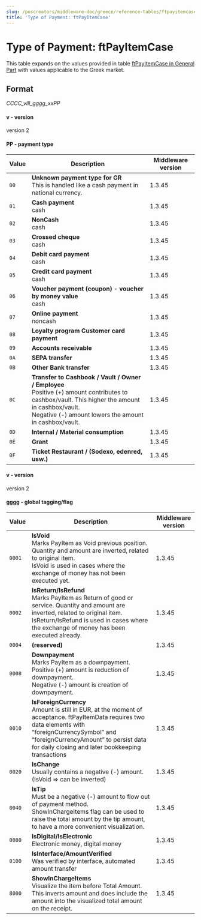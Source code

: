 ```yaml
---
slug: /poscreators/middleware-doc/greece/reference-tables/ftpayitemcase
title: 'Type of Payment: ftPayItemCase'
---
```


# Type of Payment: ftPayItemCase

This table expands on the values provided in table [ftPayItemCase in General Part](../../general/reference-tables/reference-tables.md#type-of-payment-ftpayitemcase) with values applicable to the Greek market.

## Format

_CCCC_vlll_gggg_xxPP_ 

#### v - version
version 2

#### PP - payment type
| **Value**            | **Description**                                                                                | **Middleware version** |
| -------------------- | ---------------------------------------------------------------------------------------------- | ---------------------- |
| `00` | **Unknown payment type for GR**<br />This is handled like a cash payment in national currency. | 1.3.45                    |
| `01` | **Cash payment**<br />cash                                                | 1.3.45                    |
| `02` | **NonCash**<br />cash                                                 | 1.3.45                    |
| `03` | **Crossed cheque**<br />cash                                                                   | 1.3.45                    |
| `04` | **Debit card payment**<br />cash                                                            | 1.3.45                    |
| `05` | **Credit card payment**<br />cash                                                              | 1.3.45                    |
| `06` | **Voucher payment (coupon) - voucher by money value**<br />cash                                | 1.3.45                    |
| `07` | **Online payment**<br />noncash                                                                | 1.3.45                    |
| `08` | **Loyalty program Customer card payment**<br />|1.3.45|
| `09` | **Accounts receivable**<br />| 1.3.45                    |
| `0A` | **SEPA transfer**<br />| 1.3.45                    |
| `0B` | **Other Bank transfer**<br />| 1.3.45                    |
| `0C` | **Transfer to Cashbook / Vault / Owner / Employee**<br />Positive (+) amount contributes to cashbox/vault. This higher the amount in cashbox/vault.<br />Negative (-) amount lowers the amount in cashbox/vault. |1.3.45|
| `0D` | **Internal / Material consumption**<br />| 1.3.45|
| `0E` | **Grant**<br />| 1.3.45|
| `0F` | **Ticket Restaurant / (Sodexo, edenred, usw.)**<br />| 1.3.45|

#### v - version
version 2

#### gggg - global tagging/flag
| **Value**            | **Description**                                                                                | **Middleware version** |
| -------------------- | ---------------------------------------------------------------------------------------------- | ---------------------- |
| `0001` | **IsVoid**<br />Marks PayItem as Void previous position. Quantity and amount are inverted, related to original item. <br />IsVoid is used in cases where the exchange of money has not been executed yet. | 1.3.45|
| `0002` | **IsReturn/IsRefund**<br />Marks PayItem as Return of good or service. Quantity and amount are inverted, related to original item.<br />IsReturn/IsRefund  is used in cases where the exchange of money has been executed already.| 1.3.45|
| `0004` |**(reserved)**<br />| 1.3.45|
| `0008` |**Downpayment**<br />Marks PayItem as a downpayment. <br />Positive (+) amount is reduction of downpayment. <br/>Negative (-) amount is creation of downpayment.| 1.3.45|
| `0010` | **IsForeignCurrency**<br />Amount is still in EUR, at the moment of acceptance. ftPayItemData requires two data elements with “foreignCurrencySymbol” and “foreignCurrencyAmount” to persist data for daily closing and later bookkeeping transactions| 1.3.45|
| `0020` | **IsChange**<br />Usually contains a negative (-) amount.<br /> (IsVoid => can be inverted)| 1.3.45                    |
| `0040` | **IsTip**<br />Must be a negative (-) amount to flow out of payment method.<br />ShowInChargeItems flag can be used to raise the total amount by the tip amount, to have a more convenient visualization.| 1.3.45                    |
| `0080` | **IsDigital/IsElectronic**<br />Electronic money, digital money  | 1.3.45                    |
| `0100` | **IsInterface/AmountVerified**<br />Was verified by interface, automated amount transfer | 1.3.45                    |
| `8000` | **ShowInChargeItems**<br />Visualize the item before Total Amount. This inverts amount and does include the amount into the visualized total amount on the receipt. |1.3.45|